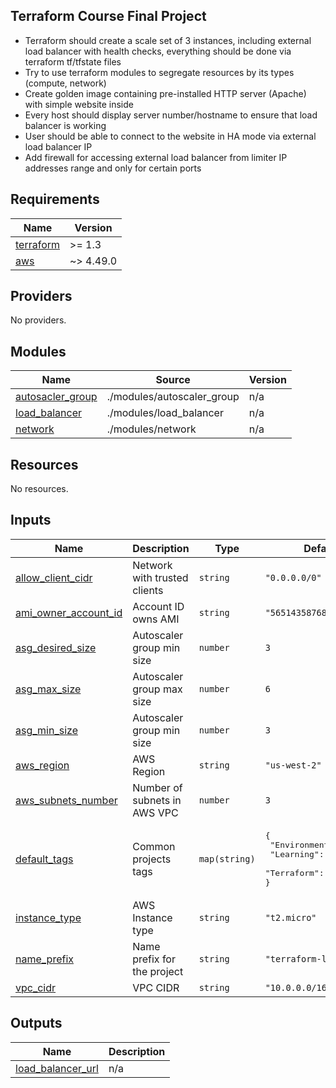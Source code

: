 ## Terraform Course Final Project
 - Terraform should create a scale set of 3 instances, including external load balancer with health checks, everything should be done via terraform tf/tfstate files
 - Try to use terraform modules to segregate resources by its types (compute, network)
 - Create golden image containing pre-installed HTTP server (Apache) with simple website inside
 - Every host should display server number/hostname to ensure that load balancer is working
 - User should be able to connect to the website in HA mode via external load balancer IP
 - Add firewall for accessing external load balancer from limiter IP addresses range and only for certain ports
<!-- BEGIN_TF_DOCS -->
## Requirements

| Name | Version |
|------|---------|
| <a name="requirement_terraform"></a> [terraform](#requirement\_terraform) | >= 1.3 |
| <a name="requirement_aws"></a> [aws](#requirement\_aws) | ~> 4.49.0 |

## Providers

No providers.

## Modules

| Name | Source | Version |
|------|--------|---------|
| <a name="module_autosacler_group"></a> [autosacler\_group](#module\_autosacler\_group) | ./modules/autoscaler_group | n/a |
| <a name="module_load_balancer"></a> [load\_balancer](#module\_load\_balancer) | ./modules/load_balancer | n/a |
| <a name="module_network"></a> [network](#module\_network) | ./modules/network | n/a |

## Resources

No resources.

## Inputs

| Name | Description | Type | Default | Required |
|------|-------------|------|---------|:--------:|
| <a name="input_allow_client_cidr"></a> [allow\_client\_cidr](#input\_allow\_client\_cidr) | Network with trusted clients | `string` | `"0.0.0.0/0"` | no |
| <a name="input_ami_owner_account_id"></a> [ami\_owner\_account\_id](#input\_ami\_owner\_account\_id) | Account ID owns AMI | `string` | `"565143587686"` | no |
| <a name="input_asg_desired_size"></a> [asg\_desired\_size](#input\_asg\_desired\_size) | Autoscaler group min size | `number` | `3` | no |
| <a name="input_asg_max_size"></a> [asg\_max\_size](#input\_asg\_max\_size) | Autoscaler group max size | `number` | `6` | no |
| <a name="input_asg_min_size"></a> [asg\_min\_size](#input\_asg\_min\_size) | Autoscaler group min size | `number` | `3` | no |
| <a name="input_aws_region"></a> [aws\_region](#input\_aws\_region) | AWS Region | `string` | `"us-west-2"` | no |
| <a name="input_aws_subnets_number"></a> [aws\_subnets\_number](#input\_aws\_subnets\_number) | Number of subnets in AWS VPC | `number` | `3` | no |
| <a name="input_default_tags"></a> [default\_tags](#input\_default\_tags) | Common projects tags | `map(string)` | <pre>{<br>  "Environment": "test",<br>  "Learning": "true",<br>  "Terraform": "true"<br>}</pre> | no |
| <a name="input_instance_type"></a> [instance\_type](#input\_instance\_type) | AWS Instance type | `string` | `"t2.micro"` | no |
| <a name="input_name_prefix"></a> [name\_prefix](#input\_name\_prefix) | Name prefix for the project | `string` | `"terraform-learning"` | no |
| <a name="input_vpc_cidr"></a> [vpc\_cidr](#input\_vpc\_cidr) | VPC CIDR | `string` | `"10.0.0.0/16"` | no |

## Outputs

| Name | Description |
|------|-------------|
| <a name="output_load_balancer_url"></a> [load\_balancer\_url](#output\_load\_balancer\_url) | n/a |
<!-- END_TF_DOCS --> 